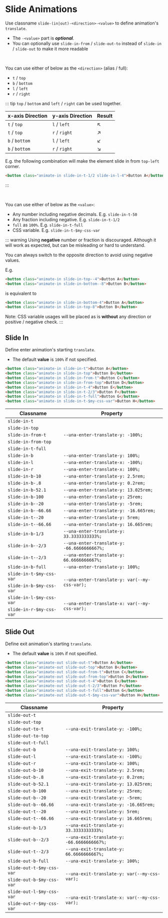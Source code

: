 # Slide Animations

Use classname `slide-(in|out)-<direction>-<value>` to define animation's `translate`.

- The `-<value>` part is ***optional***.
- You can optionally use `slide-in-from` / `slide-out-to` instead of `slide-in` / `slide-out` to make it more readable

<br />

You can use either of below as the `<direction>` (alias / full):

- `t` / `top`
- `b` / `bottom`
- `l` / `left`
- `r` / `right`

::: tip
`top` / `bottom` and `left` / `right` can be used together.

| x-axis Direction | y-axis Direction | Result |
|------------------|------------------|--------|
| `t` / `top`      | `l` / `left`     | ↖      |
| `t` / `top`      | `r` / `right`    | ↗      |
| `b` / `bottom`   | `l` / `left`     | ↙      |
| `b` / `bottom`   | `r` / `right`    | ↘      |

E.g. the following combination will make the element slide in from `top-left` corner.

```html
<button class="animate-in slide-in-t-1/2 slide-in-l-4">Button A</button>
```
:::

<br />

You can use either of below as the `<value>`:

- Any number including negative decimals. E.g. `slide-in-t-50`
- Any fraction including negative. E.g. `slide-in-t-1/2`
- `full` as `100%`. E.g. `slide-in-t-full`
- CSS variable. E.g. `slide-in-t-$my-css-var`

::: warning
Using **negative** number or fraction is discouraged. Although it will work as expected, but can be misleading or hard to understand.

You can always switch to the opposite direction to avoid using negative values.

E.g.
```html
<button class="animate-in slide-in-top--4">Button A</button>
<button class="animate-in slide-in-bottom--8">Button B</button>
```
is equivalent to
```html
<button class="animate-in slide-in-bottom-4">Button A</button>
<button class="animate-in slide-in-top-8">Button B</button>
```
Note: CSS variable usages will be placed as is **without** any direction or positive / negative check.
:::

## Slide In

Define enter animation's starting `translate`.

- The default **value** is `100%` if not specified.

```html
<button class="animate-in slide-in-t">Button A</button>
<button class="animate-in slide-in-top">Button B</button>
<button class="animate-in slide-in-from-t">Button C</button>
<button class="animate-in slide-in-from-top">Button D</button>
<button class="animate-in slide-in-t-4">Button E</button>
<button class="animate-in slide-in-t-2/3">Button F</button>
<button class="animate-in slide-in-t-full">Button G</button>
<button class="animate-in slide-in-t-$my-css-var">Button H</button>
```

<table>
  <thead>
    <tr>
      <th>Classname</th>
      <th>Property</th>
    </tr>
  </thead>
  <tbody>
    <tr>
      <td><code>slide-in-t</code></td>
      <td rowspan="5"><code>--una-enter-translate-y: -100%;</code></td>
    </tr>
    <tr>
      <td><code>slide-in-top</code></td>
    </tr>
    <tr>
      <td><code>slide-in-from-t</code></td>
    </tr>
    <tr>
      <td><code>slide-in-from-top</code></td>
    </tr>
    <tr>
      <td><code>slide-in-t-full</code></td>
    </tr>
    <tr>
      <td><code>slide-in-b</code></td>
      <td><code>--una-enter-translate-y: 100%;</code></td>
    </tr>
    <tr>
      <td><code>slide-in-l</code></td>
      <td><code>--una-enter-translate-x: -100%;</code></td>
    </tr>
    <tr>
      <td><code>slide-in-r</code></td>
      <td><code>--una-enter-translate-x: 100%;</code></td>
    </tr>
    <tr>
      <td><code>slide-in-b-10</code></td>
      <td><code>--una-enter-translate-y: 2.5rem;</code></td>
    </tr>
    <tr>
      <td><code>slide-in-b-.8</code></td>
      <td><code>--una-enter-translate-y: 0.2rem;</code></td>
    </tr>
    <tr>
      <td><code>slide-in-b-52.1</code></td>
      <td><code>--una-enter-translate-y: 13.025rem;</code></td>
    </tr>
    <tr>
      <td><code>slide-in-b-100</code></td>
      <td><code>--una-enter-translate-y: 25rem;</code></td>
    </tr>
    <tr>
      <td><code>slide-in-b--20</code></td>
      <td><code>--una-enter-translate-y: -5rem;</code></td>
    </tr>
    <tr>
      <td><code>slide-in-b--66.66</code></td>
      <td><code>--una-enter-translate-y: -16.665rem;</code></td>
    </tr>
    <tr>
      <td><code>slide-in-t--20</code></td>
      <td><code>--una-enter-translate-y: 5rem;</code></td>
    </tr>
    <tr>
      <td><code>slide-in-t--66.66</code></td>
      <td><code>--una-enter-translate-y: 16.665rem;</code></td>
    </tr>
    <tr>
      <td><code>slide-in-b-1/3</code></td>
      <td><code>--una-enter-translate-y: 33.3333333333%;</code></td>
    </tr>
    <tr>
      <td><code>slide-in-b--2/3</code></td>
      <td><code>--una-enter-translate-y: -66.6666666667%;</code></td>
    </tr>
    <tr>
      <td><code>slide-in-t--2/3</code></td>
      <td><code>--una-enter-translate-y: 66.6666666667%;</code></td>
    </tr>
    <tr>
      <td><code>slide-in-b-full</code></td>
      <td><code>--una-enter-translate-y: 100%;</code></td>
    </tr>
    <tr>
      <td><code>slide-in-t-$my-css-var</code></td>
      <td rowspan="2"><code>--una-enter-translate-y: var(--my-css-var);</code></td>
    </tr>
    <tr>
      <td><code>slide-in-b-$my-css-var</code></td>
    </tr>
    <tr>
      <td><code>slide-in-l-$my-css-var</code></td>
      <td rowspan="2"><code>--una-enter-translate-x: var(--my-css-var);</code></td>
    </tr>
    <tr>
      <td><code>slide-in-r-$my-css-var</code></td>
    </tr>
  </tbody>
</table>

## Slide Out

Define exit animation's starting `translate`.

- The default **value** is `100%` if not specified.

```html
<button class="animate-out slide-out-t">Button A</button>
<button class="animate-out slide-out-top">Button B</button>
<button class="animate-out slide-out-from-t">Button C</button>
<button class="animate-out slide-out-from-top">Button D</button>
<button class="animate-out slide-out-t-4">Button E</button>
<button class="animate-out slide-out-t-2/3">Button F</button>
<button class="animate-out slide-out-t-full">Button G</button>
<button class="animate-out slide-out-t-$my-css-var">Button H</button>
```

<table>
  <thead>
    <tr>
      <th>Classname</th>
      <th>Property</th>
    </tr>
  </thead>
  <tbody>
    <tr>
      <td><code>slide-out-t</code></td>
      <td rowspan="5"><code>--una-exit-translate-y: -100%;</code></td>
    </tr>
    <tr>
      <td><code>slide-out-top</code></td>
    </tr>
    <tr>
      <td><code>slide-out-to-t</code></td>
    </tr>
    <tr>
      <td><code>slide-out-to-top</code></td>
    </tr>
    <tr>
      <td><code>slide-out-t-full</code></td>
    </tr>
    <tr>
      <td><code>slide-out-b</code></td>
      <td><code>--una-exit-translate-y: 100%;</code></td>
    </tr>
    <tr>
      <td><code>slide-out-l</code></td>
      <td><code>--una-exit-translate-x: -100%;</code></td>
    </tr>
    <tr>
      <td><code>slide-out-r</code></td>
      <td><code>--una-exit-translate-x: 100%;</code></td>
    </tr>
    <tr>
      <td><code>slide-out-b-10</code></td>
      <td><code>--una-exit-translate-y: 2.5rem;</code></td>
    </tr>
    <tr>
      <td><code>slide-out-b-.8</code></td>
      <td><code>--una-exit-translate-y: 0.2rem;</code></td>
    </tr>
    <tr>
      <td><code>slide-out-b-52.1</code></td>
      <td><code>--una-exit-translate-y: 13.025rem;</code></td>
    </tr>
    <tr>
      <td><code>slide-out-b-100</code></td>
      <td><code>--una-exit-translate-y: 25rem;</code></td>
    </tr>
    <tr>
      <td><code>slide-out-b--20</code></td>
      <td><code>--una-exit-translate-y: -5rem;</code></td>
    </tr>
    <tr>
      <td><code>slide-out-b--66.66</code></td>
      <td><code>--una-exit-translate-y: -16.665rem;</code></td>
    </tr>
    <tr>
      <td><code>slide-out-t--20</code></td>
      <td><code>--una-exit-translate-y: 5rem;</code></td>
    </tr>
    <tr>
      <td><code>slide-out-t--66.66</code></td>
      <td><code>--una-exit-translate-y: 16.665rem;</code></td>
    </tr>
    <tr>
      <td><code>slide-out-b-1/3</code></td>
      <td><code>--una-exit-translate-y: 33.3333333333%;</code></td>
    </tr>
    <tr>
      <td><code>slide-out-b--2/3</code></td>
      <td><code>--una-exit-translate-y: -66.6666666667%;</code></td>
    </tr>
    <tr>
      <td><code>slide-out-t--2/3</code></td>
      <td><code>--una-exit-translate-y: 66.6666666667%;</code></td>
    </tr>
    <tr>
      <td><code>slide-out-b-full</code></td>
      <td><code>--una-exit-translate-y: 100%;</code></td>
    </tr>
    <tr>
      <td><code>slide-out-t-$my-css-var</code></td>
      <td rowspan="2"><code>--una-exit-translate-y: var(--my-css-var);</code></td>
    </tr>
    <tr>
      <td><code>slide-out-b-$my-css-var</code></td>
    </tr>
    <tr>
      <td><code>slide-out-l-$my-css-var</code></td>
      <td rowspan="2"><code>--una-exit-translate-x: var(--my-css-var);</code></td>
    </tr>
    <tr>
      <td><code>slide-out-r-$my-css-var</code></td>
    </tr>
  </tbody>
</table>
